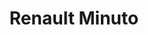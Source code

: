 ---
title: "Renault Minuto"
url: /ciudad-autonoma-de-buenos-aires/renault-minuto/
shop: reparación de automóviles
---